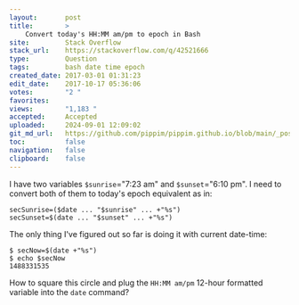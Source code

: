 ```yaml
---
layout:       post
title:        >
    Convert today's HH:MM am/pm to epoch in Bash
site:         Stack Overflow
stack_url:    https://stackoverflow.com/q/42521666
type:         Question
tags:         bash date time epoch
created_date: 2017-03-01 01:31:23
edit_date:    2017-10-17 05:36:06
votes:        "2 "
favorites:    
views:        "1,183 "
accepted:     Accepted
uploaded:     2024-09-01 12:09:02
git_md_url:   https://github.com/pippim/pippim.github.io/blob/main/_posts/2017/2017-03-01-Convert-today_s-HH_MM-am_pm-to-epoch-in-Bash.md
toc:          false
navigation:   false
clipboard:    false
---
```


I have two variables `$sunrise`="7:23 am" and `$sunset`="6:10 pm". I need to convert both of them to today's epoch equivalent as in:

``` 
secSunrise=($date ... "$sunrise" ... +"%s")
secSunset=$(date ... "$sunset" ... +"%s")
```

The only thing I've figured out so far is doing it with current date-time:

``` 
$ secNow=$(date +"%s")
$ echo $secNow
1488331535
```


How to square this circle and plug the `HH:MM am/pm` 12-hour formatted variable into the `date` command?
